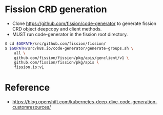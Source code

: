# Fission CRD generation

* Clone https://github.com/fission/code-generator to generate fission CRD object deepcopy and client methods.
* MUST run code-generator in the fission root directory.

``` bash
$ cd $GOPATH/src/github.com/fission/fission/
$ $GOPATH/src/k8s.io/code-generator/generate-groups.sh \
    all \
    github.com/fission/fission/pkg/apis/genclient/v1 \
    github.com/fission/fission/pkg/apis \
    fission.io:v1
```

# Reference

* https://blog.openshift.com/kubernetes-deep-dive-code-generation-customresources/
